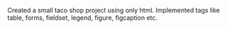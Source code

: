 Created a small taco shop project using only html.
Implemented tags like table, forms, fieldset, legend, figure, figcaption etc.

